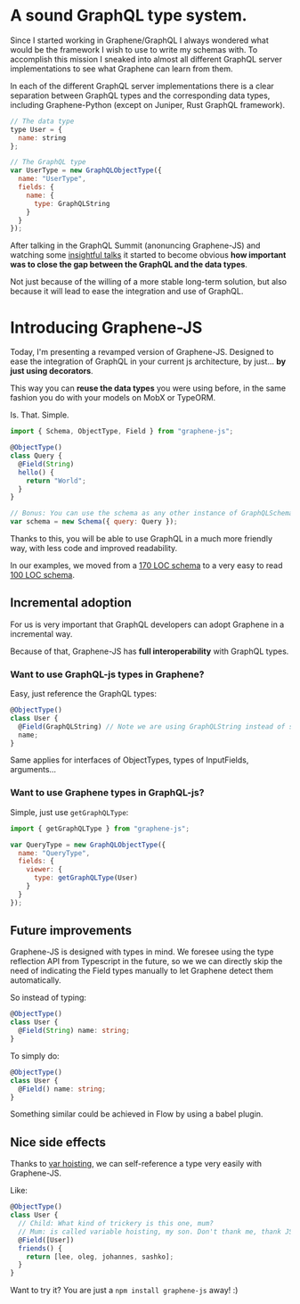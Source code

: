 # A sound GraphQL type system.

Since I started working in Graphene/GraphQL I always wondered what would be the
framework I wish to use to write my schemas with. To accomplish this mission I
sneaked into almost all different GraphQL server implementations to see what
Graphene can learn from them.

In each of the different GraphQL server implementations there is a clear
separation between GraphQL types and the corresponding data types, including
Graphene-Python (except on Juniper, Rust GraphQL framework).

```js
// The data type
type User = {
  name: string
};

// The GraphQL type
var UserType = new GraphQLObjectType({
  name: "UserType",
  fields: {
    name: {
      type: GraphQLString
    }
  }
});
```

After talking in the GraphQL Summit (anonuncing Graphene-JS) and watching some
[insightful talks](https://www.youtube.com/watch?v=9czIsWUoQJY) it started to
become obvious **how important was to close the gap between the GraphQL
and the data types**.

Not just because of the willing of a more stable long-term solution, but also
because it will lead to ease the integration and use of GraphQL.

# Introducing Graphene-JS

Today, I'm presenting a revamped version of Graphene-JS.
Designed to ease the integration of GraphQL in your current js architecture,
by just... **by just using decorators**.

This way you can **reuse the data types** you were using before, in the
same fashion you do with your models on MobX or TypeORM.

Is. That. Simple.

```js
import { Schema, ObjectType, Field } from "graphene-js";

@ObjectType()
class Query {
  @Field(String)
  hello() {
    return "World";
  }
}

// Bonus: You can use the schema as any other instance of GraphQLSchema.
var schema = new Schema({ query: Query });
```

Thanks to this, you will be able to use GraphQL in a much more friendly
way, with less code and improved readability.

In our examples, we moved from a [170 LOC schema](https://github.com/graphql-js/graphene/blob/master/examples/starwars-raw/schema.js) to a very easy to read [100 LOC schema](https://github.com/graphql-js/graphene/blob/master/examples/starwars-ts/schema.ts).

## Incremental adoption

For us is very important that GraphQL developers can adopt Graphene in a
incremental way.

Because of that, Graphene-JS has **full interoperability** with GraphQL types.

### Want to use GraphQL-js types in Graphene?

Easy, just reference the GraphQL types:

```js
@ObjectType()
class User {
  @Field(GraphQLString) // Note we are using GraphQLString instead of string
  name;
}
```

Same applies for interfaces of ObjectTypes, types of InputFields, arguments...

### Want to use Graphene types in GraphQL-js?

Simple, just use `getGraphQLType`:

```js
import { getGraphQLType } from "graphene-js";

var QueryType = new GraphQLObjectType({
  name: "QueryType",
  fields: {
    viewer: {
      type: getGraphQLType(User)
    }
  }
});
```

## Future improvements

Graphene-JS is designed with types in mind.
We foresee using the type reflection API from Typescript in the future,
so we we can directly skip the need of indicating the Field types manually
to let Graphene detect them automatically.

So instead of typing:

```typescript
@ObjectType()
class User {
  @Field(String) name: string;
}
```

To simply do:

```typescript
@ObjectType()
class User {
  @Field() name: string;
}
```

Something similar could be achieved in Flow by using a babel plugin.

## Nice side effects

Thanks to [var hoisting](https://developer.mozilla.org/en-US/docs/Web/JavaScript/Reference/Statements/var#var_hoisting), we can self-reference a type very easily with Graphene-JS.

Like:

```js
@ObjectType()
class User {
  // Child: What kind of trickery is this one, mum?
  // Mum: is called variable hoisting, my son. Don't thank me, thank JS.
  @Field([User])
  friends() {
    return [lee, oleg, johannes, sashko];
  }
}
```

Want to try it? You are just a `npm install graphene-js` away! :)
